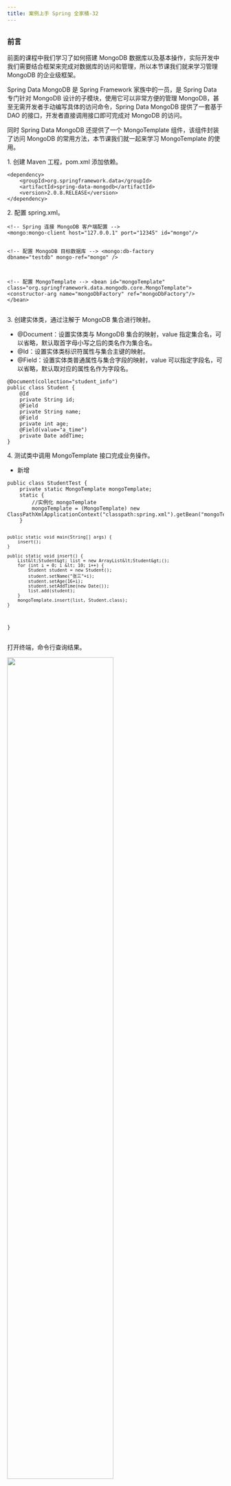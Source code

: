 ```yaml
---
title: 案例上手 Spring 全家桶-32
---
```

<article id="topicContainer" class="column_content"><h2 class="topic_title"></h2><div><h3 id="">前言</h3>
<p>前面的课程中我们学习了如何搭建 MongoDB 数据库以及基本操作，实际开发中我们需要结合框架来完成对数据库的访问和管理，所以本节课我们就来学习管理 MongoDB 的企业级框架。</p>
<p>Spring Data MongoDB 是 Spring Framework 家族中的一员，是 Spring Data 专门针对 MongoDB 设计的子模块，使用它可以非常方便的管理 MongoDB，甚至无需开发者手动编写具体的访问命令，Spring Data MongoDB 提供了一套基于 DAO 的接口，开发者直接调用接口即可完成对 MongoDB 的访问。</p>
<p>同时 Spring Data MongoDB 还提供了一个 MongoTemplate 组件，该组件封装了访问 MongoDB 的常用方法，本节课我们就一起来学习 MongoTemplate 的使用。</p>
<p>1. 创建 Maven 工程，pom.xml 添加依赖。</p>
<pre><code class="xml language-xml">&lt;dependency&gt;
    &lt;groupId&gt;org.springframework.data&lt;/groupId&gt;
    &lt;artifactId&gt;spring-data-mongodb&lt;/artifactId&gt;
    &lt;version&gt;2.0.8.RELEASE&lt;/version&gt;
&lt;/dependency&gt;
</code></pre>
<p>2. 配置 spring.xml。</p>
<pre><code class="xml language-xml">&lt;!-- Spring 连接 MongoDB 客户端配置 --&gt;
&lt;mongo:mongo-client host="127.0.0.1" port="12345" id="mongo"/&gt;

&lt;!-- 配置 MongoDB 目标数据库 --&gt;
&lt;mongo:db-factory dbname="testdb" mongo-ref="mongo" /&gt;

&lt;!-- 配置 MongoTemplate --&gt;
&lt;bean id="mongoTemplate" class="org.springframework.data.mongodb.core.MongoTemplate"&gt;
  &lt;constructor-arg name="mongoDbFactory" ref="mongoDbFactory"/&gt;
&lt;/bean&gt;
</code></pre>
<p>3. 创建实体类，通过注解于 MongoDB 集合进行映射。</p>
<ul>
<li>@Document：设置实体类与 MongoDB 集合的映射，value 指定集合名，可以省略，默认取首字母小写之后的类名作为集合名。</li>
<li>@Id：设置实体类标识符属性与集合主键的映射。</li>
<li>@Field：设置实体类普通属性与集合字段的映射，value 可以指定字段名，可以省略，默认取对应的属性名作为字段名。</li>
</ul>
<pre><code class="java language-java">@Document(collection="student_info")
public class Student {
    @Id
    private String id;
    @Field
    private String name;
    @Field
    private int age;
    @Field(value="a_time")
    private Date addTime;
}
</code></pre>
<p>4. 测试类中调用 MongoTemplate 接口完成业务操作。</p>
<ul>
<li>新增</li>
</ul>
<pre><code class="java language-java">public class StudentTest {
    private static MongoTemplate mongoTemplate;
    static {
        //实例化 mongoTemplate
        mongoTemplate = (MongoTemplate) new ClassPathXmlApplicationContext("classpath:spring.xml").getBean("mongoTemplate");
    }

    public static void main(String[] args) {
        insert();
    }

    public static void insert() {
        List&lt;Student&gt; list = new ArrayList&lt;Student&gt;();
        for (int i = 0; i &lt; 10; i++) {
            Student student = new Student();
            student.setName("张三"+i);
            student.setAge(16+i);
            student.setAddTime(new Date());
            list.add(student);
        }
        mongoTemplate.insert(list, Student.class);
    }
}
</code></pre>
<p>打开终端，命令行查询结果。</p>
<p><img src="https://images.gitbook.cn/730781e0-9ada-11e8-831e-0180aea56660" width = "70%" /></p>
<p>添加成功。</p>
<ul>
<li>删除</li>
</ul>
<p>条件删除：</p>
<pre><code class="java language-java">mongoTemplate.remove(Query.query(
    new Criteria("name").is("张三0")), Student.class);
</code></pre>
<p>Query.query(new Criteria("name").is("张三0")) 指定删除条件。</p>
<p>执行完成，再次查询，“张三0”成功删除。</p>
<p><img src="https://images.gitbook.cn/f38926c0-9ada-11e8-a178-519d5b470954" width = "60%" /></p>
<p>删除并返回：</p>
<pre><code class="java language-java">Student student =  mongoTemplate.findAndRemove(
        Query.query(new Criteria("name").is("张三2")), 
        Student.class);
System.out.println(student);
</code></pre>
<p><img src="https://images.gitbook.cn/c3af6540-9ada-11e8-831e-0180aea56660" width = "70%" /></p>
<p>删除多条并返回集合：</p>
<pre><code class="java language-java">List&lt;Student&gt; students =  mongoTemplate.findAllAndRemove(
            Query.query(new Criteria("age").is(19)), 
            Student.class);
System.out.println(students);
</code></pre>
<p><img src="https://images.gitbook.cn/98b6e070-9ada-11e8-831e-0180aea56660" width = "80%" /></p>
<p>删除集合：</p>
<pre><code class="java language-java">mongoTemplate.dropCollection(Student.class);
</code></pre>
<p><img src="https://images.gitbook.cn/18720100-9adb-11e8-b37c-dd4feba3837e" width = "70%" /></p>
<p>删库：</p>
<pre><code class="java language-java">mongoTemplate.getDb().drop();
</code></pre>
<p><img src="https://images.gitbook.cn/237cd8e0-9adb-11e8-831e-0180aea56660" width = "70%" /></p>
<p>删除之后查询，testdb 库已经不存在。</p>
<ul>
<li>修改</li>
</ul>
<p>调用 updateFirst 完成，updateFirst 提供了两个方法重载，分别将实体类的运行时类和集合名作为参数传入。</p>
<p>实体类运行时类名：</p>
<p>update 方法的参数与实体类属性名对应。</p>
<pre><code class="java language-java">mongoTemplate.updateFirst(Query.query(
    new Criteria("name").is("张三5")), 
    Update.update("addTime", new Date()).update("age", 33), Student.class);
</code></pre>
<p><img src="https://images.gitbook.cn/3928a340-9adb-11e8-a178-519d5b470954" width = "70%" /></p>
<p>集合名：</p>
<p>update 方法的参数与集合字段名对应。</p>
<pre><code class="java language-java">mongoTemplate.updateFirst(Query.query(
    new Criteria("name").is("张三6")),
    Update.update("a_time", new Date()).update("age", 36), "student_info");
</code></pre>
<p><img src="https://images.gitbook.cn/484029c0-9adb-11e8-a178-519d5b470954" width = "70%" /></p>
<p>若被修改的对象不存在，可以使用 upsert 接口，先添加对象，再进行修改。</p>
<pre><code class="java language-java">mongoTemplate.upsert(Query.query(
    new Criteria("name").is("张三11")), 
    Update.update("age", 11), Student.class);
</code></pre>
<p><img src="https://images.gitbook.cn/5ea950b0-9adb-11e8-831e-0180aea56660" width = "70%" /></p>
<ul>
<li>查询</li>
</ul>
<p>查询所有记录：</p>
<pre><code class="java language-java">List&lt;Student&gt; list = mongoTemplate.findAll(Student.class);
for (Student stu : list) {
    System.out.println(stu);
}
</code></pre>
<p><img src="https://images.gitbook.cn/73b4bc60-9adb-11e8-831e-0180aea56660" width = "70%" /></p>
<p>查询满足条件的记录数：</p>
<pre><code class="java language-java">long count = mongoTemplate.count(Query.query(
     new Criteria("age").is(18)), Student.class);
System.out.println(count);
</code></pre>
<p><img src="https://images.gitbook.cn/7e7a9c00-9adb-11e8-831e-0180aea56660" width = "70%" /></p>
<p><img src="https://images.gitbook.cn/88bea170-9adb-11e8-831e-0180aea56660" width = "60%" /></p>
<p>查询所有满足条件的记录：</p>
<pre><code class="java language-java">List&lt;Student&gt; list2 = mongoTemplate.find(Query.query(
            new Criteria("age").is(18)), Student.class);
for (Student stu : list2) {
    System.out.println(stu);
}
</code></pre>
<p><img src="https://images.gitbook.cn/959d00d0-9adb-11e8-831e-0180aea56660" width = "65%" /></p>
<p>查询满足条件的第一条记录：</p>
<pre><code class="java language-java">Student student = mongoTemplate.findOne(Query.query(
        new Criteria("age").is(18)), Student.class);
System.out.println(student);
</code></pre>
<p><img src="https://images.gitbook.cn/a60aef90-9adb-11e8-8cbe-ad3f3badcc18" width = "75%" /></p>
<p>分页查询，去掉第 1 条，取 2 条：</p>
<pre><code class="java language-java">List&lt;Student&gt; list3 = mongoTemplate.find(Query.query(
            new Criteria("age").is(18)).skip(1).limit(2), 
            Student.class);
for (Student stu : list3) {
    System.out.println(stu);
}
</code></pre>
<p><img src="https://images.gitbook.cn/b40c7230-9adb-11e8-a178-519d5b470954" width = "70%" /></p>
<p>根据 ID 查询：</p>
<pre><code class="java language-java">Student student2 = mongoTemplate.findById(
        new ObjectId("5b62c6f55a41f60d93ffe6c2"), 
        Student.class);
System.out.println(student2);
</code></pre>
<p><img src="https://images.gitbook.cn/c18e6490-9adb-11e8-8cbe-ad3f3badcc18" width = "70%" /></p>
<p>in 查询：</p>
<pre><code class="java language-java">List&lt;Student&gt; list4 = mongoTemplate.find(Query.query(
            new Criteria("age").in(18,19)), Student.class);
for (Student stu : list4) {
    System.out.println(stu);
}
</code></pre>
<p><img src="https://images.gitbook.cn/d697d470-9adb-11e8-b37c-dd4feba3837e" width = "70%" /></p>
<p>or 查询：</p>
<pre><code class="java language-java">List&lt;Student&gt; list5 = mongoTemplate.find(Query.query(new Criteria().orOperator(
                    new Criteria("age").is(18),
                    new Criteria("age").is(19)
                )),
                Student.class);
for (Student stu : list5) {
    System.out.println(stu);
}
</code></pre>
<p><img src="https://images.gitbook.cn/ed0e1ac0-9adb-11e8-a178-519d5b470954" width = "70%" /></p>
<p>and 查询：</p>
<pre><code class="java language-java">Student student3 = mongoTemplate.findOne(Query.query(new Criteria().andOperator(
                 new Criteria("age").is(18),
                 new Criteria("name").is("张三1")
             )), Student.class);
System.out.println(student3);
</code></pre>
<p><img src="https://images.gitbook.cn/f8972350-9adb-11e8-8cbe-ad3f3badcc18" width = "75%" /></p>
<p>CRUD 基本操作全部完成。</p>
<h3 id="-1">总结</h3>
<p>本节课我们讲解了如何使用 Spring Data 框架对 MongoDB 数据库进行管理，Spring Data 是 Spring 框架体系中的另外一款产品，与 Spring MVC 师出同门，因此可以做到很好的整合开发，同时还讲解了如何使用 Spring Data 的 MongoTemplate 组件完成开发。</p>
<h3 id="-2">源码</h3>
<p><a href="https://github.com/southwind9801/springdata_mongotemplate.git">请点击这里查看源码</a></p>
<h3 id="-3">分享交流</h3>
<blockquote>
  <p><strong>为了方便与作者交流与学习，GitChat 编辑团队组织了一个《快速上手 Spring 全家桶》读者交流群，添加小助手-伽利略微信：「GitChatty6」，回复关键字「200」给小助手-伽利略获取入群资格。</strong></p>
  <p>阅读文章过程中有任何疑问随时可以跟其他小伙伴讨论，或者直接向作者提问（作者看到后抽空回复）。你的分享不仅帮助他人，更会提升自己。</p>
</blockquote>
<p><a href="https://github.com/southwind9801/springmvc-dataconverter.git">请单击这里下载源码</a></p></div></article>